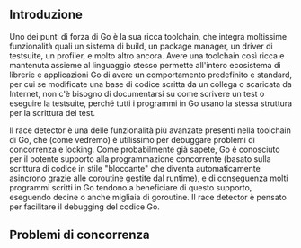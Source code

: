 ## Introduzione

Uno dei punti di forza di Go è la sua ricca toolchain, che integra moltissime funzionalità
quali un sistema di build, un package manager, un driver di testsuite, un profiler, e
molto altro ancora. Avere una toolchain così ricca e mantenuta assieme al linguaggio stesso
permette all'intero ecosistema di librerie e applicazioni Go di avere un comportamento
predefinito e standard, per cui se modificate una base di codice scritta da un collega o
scaricata da Internet, non c'è bisogno di documentarsi su come scrivere un test o eseguire
la testsuite, perché tutti i programmi in Go usano la stessa struttura per la scrittura
dei test.

Il race detector è una delle funzionalità più avanzate presenti nella toolchain di Go,
che (come vedremo) è utilissimo per debuggare problemi di concorrenza e locking.
Come probabilmente già sapete, Go è conosciuto per il potente supporto alla programmazione
concorrente (basato sulla scrittura di codice in stile "bloccante" che diventa
automaticamente asincrono grazie alle coroutine gestite dal runtime), e di conseguenza
molti programmi scritti in Go tendono a beneficiare di questo supporto, eseguendo decine
o anche migliaia di goroutine. Il race detector è pensato per facilitare il debugging
del codice Go.

## Problemi di concorrenza







